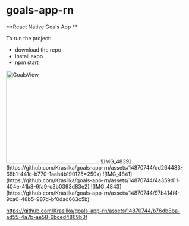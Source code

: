 # goals-app-rn

**React Native Goals App **

To run the project: 
 - download the repo
 - install expo 
 - npm start

<img src="https://github.com/Krasilka/goals-app-rn/assets/14870744/dd264483-68b1-441c-b770-1aab4b190125" alt="GoalsView" width="250">
![IMG_4839](https://github.com/Krasilka/goals-app-rn/assets/14870744/dd264483-68b1-441c-b770-1aab4b190125=250x)
![IMG_4841](https://github.com/Krasilka/goals-app-rn/assets/14870744/4a359d11-404e-41b8-9fa9-c3b0393d83e2)
![IMG_4843](https://github.com/Krasilka/goals-app-rn/assets/14870744/97b414f4-9ca0-48b5-987d-bf0dad663c5b)


https://github.com/Krasilka/goals-app-rn/assets/14870744/b76db8ba-ad55-4a7b-ae58-6bced4869b3f
